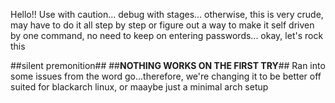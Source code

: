 Hello!!
Use with caution...
debug with stages... otherwise, this is very crude, may have to do it all step by step or figure out a way to make it self driven by one command, no need to keep on entering passwords... okay, let's rock this

##silent premonition##
##__NOTHING WORKS ON THE FIRST TRY__##
Ran into some issues from the word go...therefore, we're changing it to be better off suited for blackarch linux, or maaybe just a minimal arch setup